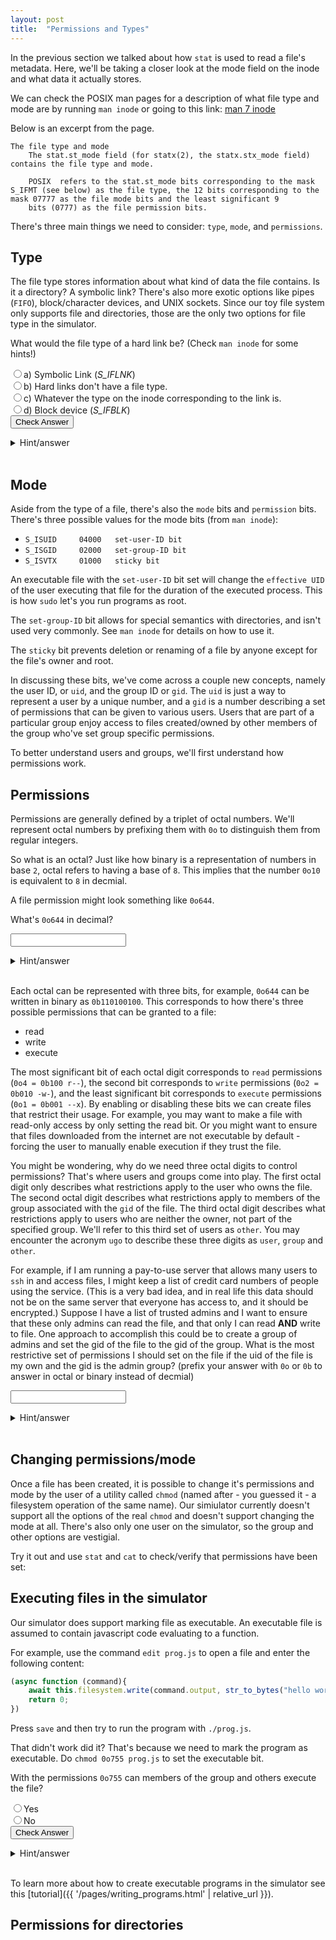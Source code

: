 ```yaml
---
layout: post
title:  "Permissions and Types"
---
```

In the previous section we talked about how `stat` is used to read a file's metadata.
Here, we'll be taking a closer look at the mode field on the inode and what data it actually stores.

We can check the POSIX man pages for a description of what file type and mode are by running `man inode` or going to this link: [man 7 inode](http://man7.org/linux/man-pages/man7/inode.7.html)

Below is an excerpt from the page.

```
The file type and mode
    The stat.st_mode field (for statx(2), the statx.stx_mode field) contains the file type and mode.

    POSIX  refers to the stat.st_mode bits corresponding to the mask S_IFMT (see below) as the file type, the 12 bits corresponding to the mask 07777 as the file mode bits and the least significant 9
    bits (0777) as the file permission bits.
```

There's three main things we need to consider: `type`, `mode`, and `permissions`.

## Type

The file type stores information about what kind of data the file contains.
Is it a directory? A symbolic link?
There's also more exotic options like pipes (`FIFO`), block/character devices, and UNIX sockets.
Since our toy file system only supports file and directories, those are the only two options for file type in the simulator.

What would the file type of a hard link be? (Check `man inode` for some hints!)

<form onsubmit="check_answer(document.getElementById('c').checked, true); return false;">
    <input type="radio" name="question1" id="a">a) Symbolic Link (<i>S_IFLNK</i>)<br>
    <input type="radio" name="question1" id="b">b) Hard links don't have a file type.<br>
    <input type="radio" name="question1" id="c">c) Whatever the type on the inode corresponding to the link is.<br>
    <input type="radio" name="question1" id="d">d) Block device (<i>S_IFBLK</i>)<br>
    <input type="submit" value="Check Answer">
</form>
<details><summary>Hint/answer</summary>
<div markdown="1">
The answer is `c`.

Hard links are just entries in a directory that point to a particular inode, in essence it's what we normally think of as a "file".
Thus, the file type of the hard link is a trick question that's just asking what's the file type of some entry in a directory.
</div>
</details>
<br>

## Mode

Aside from the type of a file, there's also the `mode` bits and `permission` bits.
There's three possible values for the mode bits (from `man inode`):
+ `S_ISUID     04000   set-user-ID bit`
+ `S_ISGID     02000   set-group-ID bit`
+ `S_ISVTX     01000   sticky bit`

An executable file with the `set-user-ID` bit set will change the `effective UID` of the user executing that file for the duration of the executed process.
This is how `sudo` let's you run programs as root.

The `set-group-ID` bit allows for special semantics with directories, and isn't used very commonly.
See `man inode` for details on how to use it.

The `sticky` bit prevents deletion or renaming of a file by anyone except for the file's owner and root.

In discussing these bits, we've come across a couple new concepts, namely the user ID, or `uid`, and the group ID or `gid`.
The `uid` is just a way to represent a user by a unique number, and a `gid` is a number describing a set of permissions that can be given to various users.
Users that are part of a particular group enjoy access to files created/owned by other members of the group who've set group specific permissions.

To better understand users and groups, we'll first understand how permissions work.

## Permissions

Permissions are generally defined by a triplet of octal numbers.
We'll represent octal numbers by prefixing them with `0o` to distinguish them from regular integers.

So what is an octal?
Just like how binary is a representation of numbers in base `2`, octal refers to having a base of `8`.
This implies that the number `0o10` is equivalent to `8` in decmial.

A file permission might look something like `0o644`.

What's `0o644` in decimal?
<form onsubmit="check_answer(document.getElementById('decimal').value, '420'); return false;">
  <input id="decimal"/>
</form>
<details><summary>Hint/answer</summary>
<div markdown="1">
`0o644 = 64*6 + 8*4 + 1*4 = 420`
</div>
</details>
<br>

Each octal can be represented with three bits, for example, `0o644` can be written in binary as `0b110100100`.
This corresponds to how there's three possible permissions that can be granted to a file:
+ read
+ write
+ execute

The most significant bit of each octal digit corresponds to `read` permissions (`0o4 = 0b100 r--`),
the second bit corresponds to `write` permissions (`0o2 = 0b010 -w-`),
and the least significant bit corresponds to `execute` permissions (`0o1 = 0b001 --x`).
By enabling or disabling these bits we can create files that restrict their usage.
For example, you may want to make a file with read-only access by only setting the read bit.
Or you  might want to ensure that files downloaded from the internet are not executable by default - forcing the user to manually enable execution if they trust the file.

You might be wondering, why do we need three octal digits to control permissions?
That's where users and groups come into play.
The first octal digit only describes what restrictions apply to the user who owns the file.
The second octal digit describes what restrictions apply to members of the group associated with the `gid` of the file.
The third octal digit describes what restrictions apply to users who are neither the owner, not part of the specified group.
We'll refer to this third set of users as `other`.
You may encounter the acronym `ugo` to describe these three digits as `user`, `group` and `other`.

For example, if I am running a pay-to-use server that allows many users to `ssh` in and access files, I might keep a list of credit card numbers of people using the service.
(This is a very bad idea, and in real life this data should not be on the same server that everyone has access to, and it should be encrypted.)
Suppose I have a list of trusted admins and I want to ensure that these only admins can read the file, and that only I can read __AND__ write to file.
One approach to accomplish this could be to create a group of admins and set the gid of the file to the gid of the group.
What is the most restrictive set of permissions I should set on the file if the uid of the file is my own and the gid is the admin group? (prefix your answer with `0o` or `0b` to answer in octal or binary instead of decmial)

<form onsubmit="check_answer(Number(document.getElementById('perm').value), 416); return false;">
  <input id="perm"/>
</form>
<details><summary>Hint/answer</summary>
<div markdown="1">
As the owner, I need to read and write to file, but I don't need to execute the file.
So the most restrictive set of permissions I should apply to the owner is `0o6`.
Note that `0o7` which enables execute also achieves read and write access, but it's not the most restrictive option.

Now for the group we want only read permissions, described by `0o4 = 0b100 (r--)`.

And finally for other, we want no permissions, described by `0o0`.

Putting these digits together we get `0o640 = 0b110100000 = rw-r----- = 416`.
</div>
</details>
<br>

## Changing permissions/mode

Once a file has been created, it is possible to change it's permissions and mode by the user of a utility called `chmod` (named after - you guessed it - a filesystem operation of the same name).
Our simiulator currently doesn't support all the options of the real `chmod` and doesn't support changing the mode at all.
There's also only one user on the simulator, so the group and other options are vestigial.

Try it out and use `stat` and `cat` to check/verify that permissions have been set:

<div id='shell'></div>
<script>
var shell = new Shell(new LayeredFilesystem(), document.getElementById("shell"));
shell.main("{{ site.baseurl }}");
</script>

## Executing files in the simulator

Our simulator does support marking file as executable.
An executable file is assumed to contain javascript code evaluating to a function.

For example, use the command `edit prog.js` to open a file and enter the following content:

```javascript
(async function (command){
    await this.filesystem.write(command.output, str_to_bytes("hello world!\n"));
    return 0;
})
```
<div id='shell_1'></div>
<script>
var shell_1 = new Shell(new LayeredFilesystem(), document.getElementById("shell_1"));
shell_1.main("{{ site.baseurl }}");
</script>

Press `save` and then try to run the program with `./prog.js`.

That didn't work did it?
That's because we need to mark the program as executable.
Do `chmod 0o755 prog.js` to set the executable bit.

With the permissions `0o755` can members of the group and others execute the file?
<form onsubmit="check_answer(document.getElementById('yes').checked, true); return false;">
    <input type="radio" name="question1" id="yes">Yes<br>
    <input type="radio" name="question1" id="no">No<br>
    <input type="submit" value="Check Answer">
</form>
<details><summary>Hint/answer</summary>
<div markdown="1">
Yes! `0o5=0b101 (r-x)`
</div>
</details>
<br>

To learn more about how to create executable programs in the simulator see this [tutorial]({{ '/pages/writing_programs.html' | relative_url }}).
## Permissions for directories
